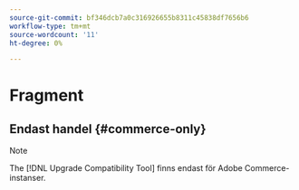 ```yaml
---
source-git-commit: bf346dcb7a0c316926655b8311c45838df7656b6
workflow-type: tm+mt
source-wordcount: '11'
ht-degree: 0%

---
```

# Fragment

## Endast handel {#commerce-only}

>[!NOTE]
>
>The [!DNL Upgrade Compatibility Tool] finns endast för Adobe Commerce-instanser.
